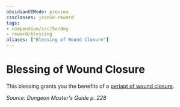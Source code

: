```yaml
---
obsidianUIMode: preview
cssclasses: json5e-reward
tags:
- compendium/src/5e/dmg
- reward/blessing
aliases: ["Blessing of Wound Closure"]
---
```

# Blessing of Wound Closure

This blessing grants you the benefits of a [periapt of wound closure](periapt-of-wound-closure.md).

*Source: Dungeon Master's Guide p. 228*